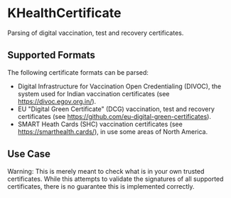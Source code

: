 # KHealthCertificate

Parsing of digital vaccination, test and recovery certificates.

## Supported Formats

The following certificate formats can be parsed:

* Digital Infrastructure for Vaccination Open Credentialing (DIVOC), the system used for Indian vaccination certificates (see https://divoc.egov.org.in/).
* EU "Digital Green Certificate" (DCG) vaccination, test and recovery certificates (see https://github.com/eu-digital-green-certificates).
* SMART Heath Cards (SHC) vaccination certificates (see https://smarthealth.cards/), in use some areas of North America.

## Use Case

Warning: This is merely meant to check what is in your own trusted certificates.
While this attempts to validate the signatures of all supported certificates, there is no guarantee this is
implemented correctly.
